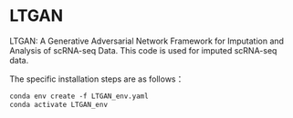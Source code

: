# LTGAN

LTGAN: A Generative Adversarial Network Framework for Imputation and Analysis of scRNA-seq Data. This code is used for imputed scRNA-seq data.

The specific installation steps are as follows：

```HTML
conda env create -f LTGAN_env.yaml
conda activate LTGAN_env
```

